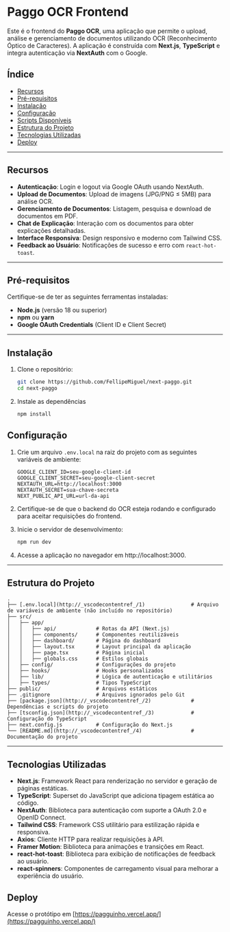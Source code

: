 # Paggo OCR Frontend

Este é o frontend do **Paggo OCR**, uma aplicação que permite o upload, análise e gerenciamento de documentos utilizando OCR (Reconhecimento Óptico de Caracteres). A aplicação é construída com **Next.js**, **TypeScript** e integra autenticação via **NextAuth** com o Google.

## Índice

- [Recursos](#recursos)
- [Pré-requisitos](#pré-requisitos)
- [Instalação](#instalação)
- [Configuração](#configuração)
- [Scripts Disponíveis](#scripts-disponíveis)
- [Estrutura do Projeto](#estrutura-do-projeto)
- [Tecnologias Utilizadas](#tecnologias-utilizadas)
- [Deploy](#Deploy)

---

## Recursos

- **Autenticação**: Login e logout via Google OAuth usando NextAuth.
- **Upload de Documentos**: Upload de imagens (JPG/PNG ≤ 5MB) para análise OCR.
- **Gerenciamento de Documentos**: Listagem, pesquisa e download de documentos em PDF.
- **Chat de Explicação**: Interação com os documentos para obter explicações detalhadas.
- **Interface Responsiva**: Design responsivo e moderno com Tailwind CSS.
- **Feedback ao Usuário**: Notificações de sucesso e erro com `react-hot-toast`.

---

## Pré-requisitos

Certifique-se de ter as seguintes ferramentas instaladas:

- **Node.js** (versão 18 ou superior)
- **npm** ou **yarn**
- **Google OAuth Credentials** (Client ID e Client Secret)

---

## Instalação

1. Clone o repositório:

   ```bash
   git clone https://github.com/FellipeMiguel/next-paggo.git
   cd next-paggo
   ```

2. Instale as dependências

   ```bash
   npm install
   ```

## Configuração

1. Crie um arquivo `.env.local` na raiz do projeto com as seguintes variáveis de ambiente:

   ```env
   GOOGLE_CLIENT_ID=seu-google-client-id
   GOOGLE_CLIENT_SECRET=seu-google-client-secret
   NEXTAUTH_URL=http://localhost:3000
   NEXTAUTH_SECRET=sua-chave-secreta
   NEXT_PUBLIC_API_URL=url-da-api
   ```

2. Certifique-se de que o backend do OCR esteja rodando e configurado para aceitar requisições do frontend.

3. Inicie o servidor de desenvolvimento:

   ```bash
   npm run dev
   ```

4. Acesse a aplicação no navegador em http://localhost:3000.

---

## Estrutura do Projeto

```plaintext
.
├── [.env.local](http://_vscodecontentref_/1)               # Arquivo de variáveis de ambiente (não incluído no repositório)
├── src/
│   ├── app/
│   │   ├── api/             # Rotas da API (Next.js)
│   │   ├── components/      # Componentes reutilizáveis
│   │   ├── dashboard/       # Página do dashboard
│   │   ├── layout.tsx       # Layout principal da aplicação
│   │   ├── page.tsx         # Página inicial
│   │   ├── globals.css      # Estilos globais
│   ├── config/              # Configurações do projeto
│   ├── hooks/               # Hooks personalizados
│   ├── lib/                 # Lógica de autenticação e utilitários
│   ├── types/               # Tipos TypeScript
├── public/                  # Arquivos estáticos
├── .gitignore               # Arquivos ignorados pelo Git
├── [package.json](http://_vscodecontentref_/2)             # Dependências e scripts do projeto
├── [tsconfig.json](http://_vscodecontentref_/3)            # Configuração do TypeScript
├── next.config.js           # Configuração do Next.js
└── [README.md](http://_vscodecontentref_/4)                # Documentação do projeto
```

---

## Tecnologias Utilizadas

- **Next.js**: Framework React para renderização no servidor e geração de páginas estáticas.
- **TypeScript**: Superset do JavaScript que adiciona tipagem estática ao código.
- **NextAuth**: Biblioteca para autenticação com suporte a OAuth 2.0 e OpenID Connect.
- **Tailwind CSS**: Framework CSS utilitário para estilização rápida e responsiva.
- **Axios**: Cliente HTTP para realizar requisições à API.
- **Framer Motion**: Biblioteca para animações e transições em React.
- **react-hot-toast**: Biblioteca para exibição de notificações de feedback ao usuário.
- **react-spinners**: Componentes de carregamento visual para melhorar a experiência do usuário.

## Deploy

Acesse o protótipo em [https://pagguinho.vercel.app/](https://pagguinho.vercel.app/)
